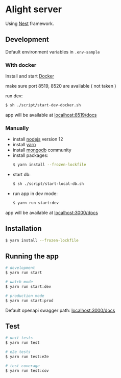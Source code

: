 # Alight server

Using [Nest](https://github.com/nestjs/nest) framework.

## Development

Default environment variables in `.env-sample`

### With docker

Install and start [Docker](https://docs.docker.com/get-docker/)

make sure port 8519, 8520 are available ( not taken )

run dev:

```bash
$ sh ./script/start-dev-docker.sh
```

app will be available at <localhost:8519/docs>

### Manually

-   install [nodejs](https://nodejs.org/en/download/) version 12
-   install [yarn](https://classic.yarnpkg.com/en/docs/install)
-   install [mongodb](https://docs.mongodb.com/manual/administration/install-community/) community
-   install packages:
    ```bash
    $ yarn install --frozen-lockfile
    ```
-   start db:
    ```bash
    $ sh ./script/start-local-db.sh
    ```
-   run app in dev mode:
    ```bash
    $ yarn run start:dev
    ```

app will be available at <localhost:3000/docs>

## Installation

```bash
$ yarn install --frozen-lockfile
```

## Running the app

```bash
# development
$ yarn run start

# watch mode
$ yarn run start:dev

# production mode
$ yarn run start:prod
```

Default openapi swagger path: <localhost:3000/docs>

## Test

```bash
# unit tests
$ yarn run test

# e2e tests
$ yarn run test:e2e

# test coverage
$ yarn run test:cov
```
